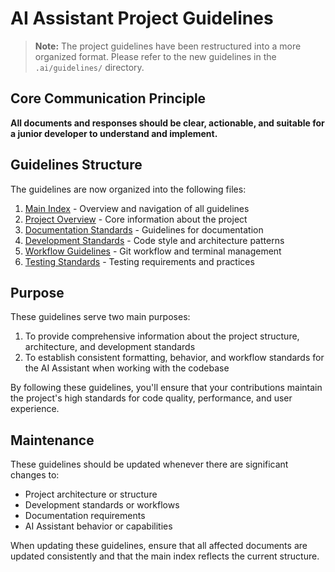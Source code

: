
# AI Assistant Project Guidelines

> **Note:** The project guidelines have been restructured into a more organized format.
> Please refer to the new guidelines in the `.ai/guidelines/` directory.

## Core Communication Principle

**All documents and responses should be clear, actionable, and suitable for a junior developer to understand and implement.**

## Guidelines Structure

The guidelines are now organized into the following files:

1. [Main Index](guidelines/000-index.md) - Overview and navigation of all guidelines
2. [Project Overview](guidelines/010-project-overview.md) - Core information about the project
3. [Documentation Standards](guidelines/020-documentation-standards.md) - Guidelines for documentation
4. [Development Standards](guidelines/030-development-standards.md) - Code style and architecture patterns
5. [Workflow Guidelines](guidelines/040-workflow-guidelines.md) - Git workflow and terminal management
6. [Testing Standards](guidelines/060-testing-standards.md) - Testing requirements and practices

## Purpose

These guidelines serve two main purposes:

1. To provide comprehensive information about the project structure, architecture, and development standards
2. To establish consistent formatting, behavior, and workflow standards for the AI Assistant when working with the codebase

By following these guidelines, you'll ensure that your contributions maintain the project's high standards for code quality, performance, and user experience.

## Maintenance

These guidelines should be updated whenever there are significant changes to:

- Project architecture or structure
- Development standards or workflows
- Documentation requirements
- AI Assistant behavior or capabilities

When updating these guidelines, ensure that all affected documents are updated consistently and that the main index reflects the current structure.
